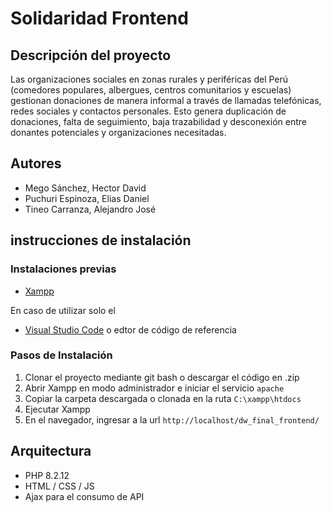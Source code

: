 # Solidaridad Frontend

## Descripción del proyecto
Las organizaciones sociales en zonas rurales y periféricas del Perú (comedores populares, albergues, centros comunitarios y escuelas) gestionan donaciones de manera informal a través de llamadas telefónicas, redes sociales y contactos personales. Esto genera duplicación de donaciones, falta de seguimiento, baja trazabilidad y desconexión entre donantes potenciales y organizaciones necesitadas.

## Autores

- Mego Sánchez, Hector David
- Puchuri Espinoza, Elias Daniel
- Tineo Carranza, Alejandro José

## instrucciones de instalación

### Instalaciones previas

- [Xampp](https://www.apachefriends.org/es/index.html)

En caso de utilizar solo el 
- [Visual Studio Code](https://code.visualstudio.com/) o edtor de código de referencia

### Pasos de Instalación

1. Clonar el proyecto mediante git bash o descargar el código en .zip
1. Abrir Xampp en modo administrador e iniciar el servicio `apache`
1. Copiar la carpeta descargada o clonada en la ruta `C:\xampp\htdocs`
1. Ejecutar Xampp
1. En el navegador, ingresar a la url `http://localhost/dw_final_frontend/`

## Arquitectura
- PHP 8.2.12
- HTML / CSS / JS
- Ajax para el consumo de API

